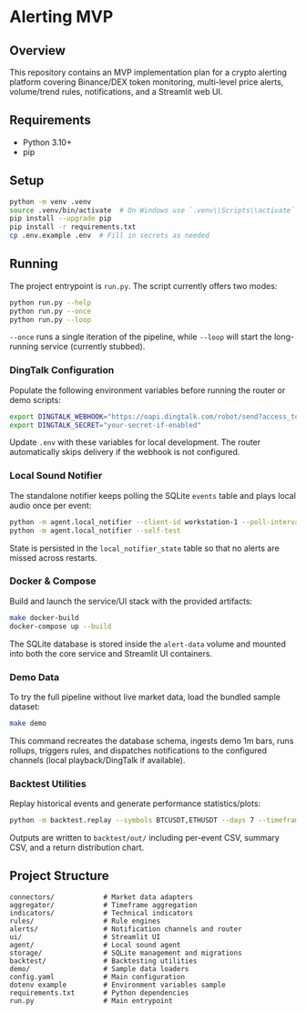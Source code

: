 # Alerting MVP

## Overview
This repository contains an MVP implementation plan for a crypto alerting platform covering Binance/DEX token monitoring, multi-level price alerts, volume/trend rules, notifications, and a Streamlit web UI.

## Requirements
- Python 3.10+
- pip

## Setup
```bash
python -m venv .venv
source .venv/bin/activate  # On Windows use `.venv\\Scripts\\activate`
pip install --upgrade pip
pip install -r requirements.txt
cp .env.example .env  # Fill in secrets as needed
```

## Running
The project entrypoint is `run.py`. The script currently offers two modes:

```bash
python run.py --help
python run.py --once
python run.py --loop
```

`--once` runs a single iteration of the pipeline, while `--loop` will start the long-running service (currently stubbed).

### DingTalk Configuration

Populate the following environment variables before running the router or demo scripts:

```bash
export DINGTALK_WEBHOOK="https://oapi.dingtalk.com/robot/send?access_token=..."
export DINGTALK_SECRET="your-secret-if-enabled"
```

Update `.env` with these variables for local development. The router automatically skips delivery if the webhook is not configured.

### Local Sound Notifier

The standalone notifier keeps polling the SQLite `events` table and plays local audio once per event:

```bash
python -m agent.local_notifier --client-id workstation-1 --poll-interval 5 --min-severity warning
python -m agent.local_notifier --self-test
```

State is persisted in the `local_notifier_state` table so that no alerts are missed across restarts.

### Docker & Compose

Build and launch the service/UI stack with the provided artifacts:

```bash
make docker-build
docker-compose up --build
```

The SQLite database is stored inside the `alert-data` volume and mounted into both the core service and Streamlit UI containers.

### Demo Data

To try the full pipeline without live market data, load the bundled sample dataset:

```bash
make demo
```

This command recreates the database schema, ingests demo 1m bars, runs rollups, triggers rules, and dispatches notifications to the configured channels (local playback/DingTalk if available).

### Backtest Utilities

Replay historical events and generate performance statistics/plots:

```bash
python -m backtest.replay --symbols BTCUSDT,ETHUSDT --days 7 --timeframe 5m
```

Outputs are written to `backtest/out/` including per-event CSV, summary CSV, and a return distribution chart.

## Project Structure
```
connectors/            # Market data adapters
aggregator/            # Timeframe aggregation
indicators/            # Technical indicators
rules/                 # Rule engines
alerts/                # Notification channels and router
ui/                    # Streamlit UI
agent/                 # Local sound agent
storage/               # SQLite management and migrations
backtest/              # Backtesting utilities
demo/                  # Sample data loaders
config.yaml            # Main configuration
dotenv example         # Environment variables sample
requirements.txt       # Python dependencies
run.py                 # Main entrypoint
```
